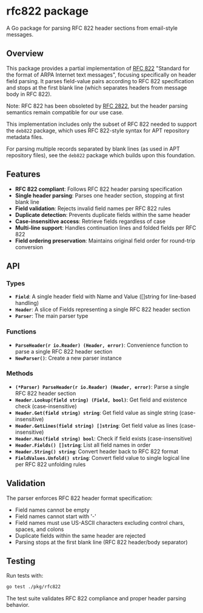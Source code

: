 # rfc822 package

A Go package for parsing RFC 822 header sections from email-style messages.

## Overview

This package provides a partial implementation of [RFC 822](https://datatracker.ietf.org/doc/html/rfc822) "Standard for the format of ARPA Internet text messages", focusing specifically on header field parsing. It parses field-value pairs according to RFC 822 specification and stops at the first blank line (which separates headers from message body in RFC 822).

Note: RFC 822 has been obsoleted by [RFC 2822](https://datatracker.ietf.org/doc/html/rfc2822), but the header parsing semantics remain compatible for our use case.

This implementation includes only the subset of RFC 822 needed to support the `deb822` package, which uses RFC 822-style syntax for APT repository metadata files.

For parsing multiple records separated by blank lines (as used in APT repository files), see the `deb822` package which builds upon this foundation.

## Features

- **RFC 822 compliant**: Follows RFC 822 header parsing specification
- **Single header parsing**: Parses one header section, stopping at first blank line
- **Field validation**: Rejects invalid field names per RFC 822 rules
- **Duplicate detection**: Prevents duplicate fields within the same header
- **Case-insensitive access**: Retrieve fields regardless of case
- **Multi-line support**: Handles continuation lines and folded fields per RFC 822
- **Field ordering preservation**: Maintains original field order for round-trip conversion

## API

### Types

- **`Field`**: A single header field with Name and Value ([]string for line-based handling)
- **`Header`**: A slice of Fields representing a single RFC 822 header section
- **`Parser`**: The main parser type

### Functions

- **`ParseHeader(r io.Reader) (Header, error)`**: Convenience function to parse a single RFC 822 header section
- **`NewParser()`**: Create a new parser instance

### Methods

- **`(*Parser) ParseHeader(r io.Reader) (Header, error)`**: Parse a single RFC 822 header section
- **`Header.Lookup(field string) (Field, bool)`**: Get field and existence check (case-insensitive)
- **`Header.Get(field string) string`**: Get field value as single string (case-insensitive)
- **`Header.GetLines(field string) []string`**: Get field value as lines (case-insensitive)
- **`Header.Has(field string) bool`**: Check if field exists (case-insensitive)
- **`Header.Fields() []string`**: List all field names in order
- **`Header.String() string`**: Convert header back to RFC 822 format
- **`FieldValues.Unfold() string`**: Convert field value to single logical line per RFC 822 unfolding rules

## Validation

The parser enforces RFC 822 header format specification:

- Field names cannot be empty
- Field names cannot start with '-' 
- Field names must use US-ASCII characters excluding control chars, spaces, and colons
- Duplicate fields within the same header are rejected
- Parsing stops at the first blank line (RFC 822 header/body separator)

## Testing

Run tests with:

```bash
go test ./pkg/rfc822
```

The test suite validates RFC 822 compliance and proper header parsing behavior.

